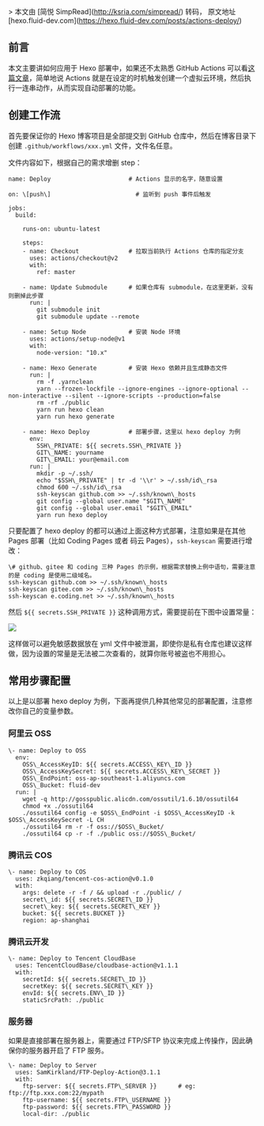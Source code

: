 \> 本文由 \[简悦 SimpRead\](http://ksria.com/simpread/) 转码， 原文地址 \[hexo.fluid-dev.com\](https://hexo.fluid-dev.com/posts/actions-deploy/)

[](#前言 "前言")前言[](#前言)
---------------------

本文主要讲如何应用于 Hexo 部署中，如果还不太熟悉 GitHub Actions 可以看[这篇文章](https://zkqiang.cn/posts/e8ed6836/)，简单地说 Actions 就是在设定的时机触发创建一个虚拟云环境，然后执行一连串动作，从而实现自动部署的功能。

[](#创建工作流 "创建工作流")创建工作流[](#创建工作流)
---------------------------------

首先要保证你的 Hexo 博客项目是全部提交到 GitHub 仓库中，然后在博客目录下创建 `.github/workflows/xxx.yml` 文件，文件名任意。

文件内容如下，根据自己的需求增删 step：

```
name: Deploy                      # Actions 显示的名字，随意设置

on: \[push\]                        # 监听到 push 事件后触发

jobs:
  build:

    runs-on: ubuntu-latest

    steps:
    - name: Checkout              # 拉取当前执行 Actions 仓库的指定分支
      uses: actions/checkout@v2
      with:
        ref: master

    - name: Update Submodule      # 如果仓库有 submodule，在这里更新，没有则删掉此步骤
      run: |
        git submodule init
        git submodule update --remote

    - name: Setup Node            # 安装 Node 环境
      uses: actions/setup-node@v1
      with:
        node-version: "10.x"

    - name: Hexo Generate         # 安装 Hexo 依赖并且生成静态文件
      run: |
        rm -f .yarnclean
        yarn --frozen-lockfile --ignore-engines --ignore-optional --non-interactive --silent --ignore-scripts --production=false
        rm -rf ./public
        yarn run hexo clean
        yarn run hexo generate

    - name: Hexo Deploy           # 部署步骤，这里以 hexo deploy 为例
      env:
        SSH\_PRIVATE: ${{ secrets.SSH\_PRIVATE }}
        GIT\_NAME: yourname
        GIT\_EMAIL: your@email.com
      run: |
        mkdir -p ~/.ssh/
        echo "$SSH\_PRIVATE" | tr -d '\\r' > ~/.ssh/id\_rsa
        chmod 600 ~/.ssh/id\_rsa
        ssh-keyscan github.com >> ~/.ssh/known\_hosts
        git config --global user.name "$GIT\_NAME"
        git config --global user.email "$GIT\_EMAIL"
        yarn run hexo deploy
```

只要配置了 hexo deploy 的都可以通过上面这种方式部署，注意如果是在其他 Pages 部署（比如 Coding Pages 或者 码云 Pages），`ssh-keyscan` 需要进行增改：

```
\# github、gitee 和 coding 三种 Pages 的示例，根据需求替换上例中语句，需要注意的是 coding 是使用二级域名。
ssh-keyscan github.com >> ~/.ssh/known\_hosts
ssh-keyscan gitee.com >> ~/.ssh/known\_hosts
ssh-keyscan e.coding.net >> ~/.ssh/known\_hosts
```

然后 `${{ secrets.SSH_PRIVATE }}` 这种调用方式，需要提前在下图中设置常量：

[![](https://rmt.dogedoge.com/fetch/fluid/storage/actions-deploy/1.png?w=1280&fmt=webp)](https://rmt.dogedoge.com/fetch/fluid/storage/actions-deploy/1.png?w=1280&fmt=webp)

这样做可以避免敏感数据放在 yml 文件中被泄漏，即使你是私有仓库也建议这样做，因为设置的常量是无法被二次查看的，就算你账号被盗也不用担心。

[](#常用步骤配置 "常用步骤配置")常用步骤配置[](#常用步骤配置)
-------------------------------------

以上是以部署 hexo deploy 为例，下面再提供几种其他常见的部署配置，注意修改你自己的变量参数。

### [](#阿里云-OSS "阿里云 OSS")阿里云 OSS[](#阿里云-OSS)

```
\- name: Deploy to OSS
  env:
    OSS\_AccessKeyID: ${{ secrets.ACCESS\_KEY\_ID }}
    OSS\_AccessKeySecret: ${{ secrets.ACCESS\_KEY\_SECRET }}
    OSS\_EndPoint: oss-ap-southeast-1.aliyuncs.com
    OSS\_Bucket: fluid-dev
  run: |
    wget -q http://gosspublic.alicdn.com/ossutil/1.6.10/ossutil64
    chmod +x ./ossutil64
    ./ossutil64 config -e $OSS\_EndPoint -i $OSS\_AccessKeyID -k $OSS\_AccessKeySecret -L CH
    ./ossutil64 rm -r -f oss://$OSS\_Bucket/
    ./ossutil64 cp -r -f ./public oss://$OSS\_Bucket/
```

### [](#腾讯云-COS "腾讯云 COS")腾讯云 COS[](#腾讯云-COS)

```
\- name: Deploy to COS
  uses: zkqiang/tencent-cos-action@v0.1.0
  with:
    args: delete -r -f / && upload -r ./public/ /
    secret\_id: ${{ secrets.SECRET\_ID }}
    secret\_key: ${{ secrets.SECRET\_KEY }}
    bucket: ${{ secrets.BUCKET }}
    region: ap-shanghai
```

### [](#腾讯云开发 "腾讯云开发")腾讯云开发[](#腾讯云开发)

```
\- name: Deploy to Tencent CloudBase
  uses: TencentCloudBase/cloudbase-action@v1.1.1
  with:
    secretId: ${{ secrets.SECRET\_ID }}
    secretKey: ${{ secrets.SECRET\_KEY }}
    envId: ${{ secrets.ENV\_ID }}
    staticSrcPath: ./public
```

### [](#服务器 "服务器")服务器[](#服务器)

如果是直接部署在服务器上，需要通过 FTP/SFTP 协议来完成上传操作，因此确保你的服务器开启了 FTP 服务。

```
\- name: Deploy to Server
  uses: SamKirkland/FTP-Deploy-Action@3.1.1
  with:
    ftp-server: ${{ secrets.FTP\_SERVER }}      # eg: ftp://ftp.xxx.com:22/mypath
    ftp-username: ${{ secrets.FTP\_USERNAME }}
    ftp-password: ${{ secrets.FTP\_PASSWORD }}
    local-dir: ./public
```
